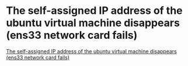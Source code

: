 # The self-assigned IP address of the ubuntu virtual machine disappears (ens33 network card fails)
[The self-assigned IP address of the ubuntu virtual machine disappears (ens33 network card fails)](https://aiwithcloud.com/2022/09/15/the_self_assigned_ip_address_of_the_ubuntu_virtual_machine_disappears_ens33_network_card_fails/)